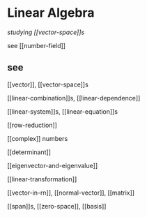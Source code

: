 # Linear Algebra

_studying [[vector-space]]s_

see [[number-field]]

## see

[[vector]], [[vector-space]]s

[[linear-combination]]s, [[linear-dependence]]

[[linear-system]]s, [[linear-equation]]s

[[row-reduction]]

[[complex]] numbers

[[determinant]]

[[eigenvector-and-eigenvalue]]

[[linear-transformation]]

[[vector-in-rn]], [[normal-vector]], [[matrix]]

[[span]]s, [[zero-space]], [[basis]]
